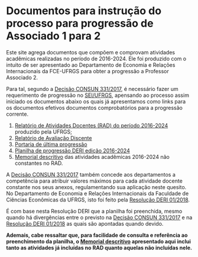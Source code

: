 # Documentos para instrução do processo para progressão de Associado 1 para 2

Este site agrega documentos que compõem e comprovam atividades acadêmicas realizadas no período de 2016-2024.  Ele foi produzido com o intuito de ser apresentado ao Departamento de Economia e Relações Internacionais da FCE-UFRGS para obter a progressão a Professor Associado 2.

Para tal, segundo a [Decisão CONSUN 331/2017](https://www.ufrgs.br/cppd/wp-content/uploads/Dec331-17-Normas-de-progressao-e-promocao-docente-Modificada-outubro-2023.pdf), é necessário fazer um requerimento de progressão no [SEI/UFRGS](https://sei.ufrgs.br/), apensando ao processo assim iniciado os documentos abaixo os quais já apresentamos como links para os documentos efetivos documentos comprobatórios para a progressão corrente. 

1. [Relatório de Atividades Docentes (RAD) do período 2016-2024](./Associado1-2/rad-2016-2024.pdf) produzido pela UFRGS;
2. [Relatório de Avaliação Discente](./Associado1-2/relatorio_avaliacao_discente-2016-2024.pdf)
3. [Portaria de última progressão](./Associado1-2/portaria_ultima_progressao_nelson.pdf)
4. [Planilha de progressão DERI edição 2016-2024](./Associado1-2/Planilha_DepEconomiaRelacoesInternacionais-Associado1-2-nelson.xlsx)
5. [Memorial descritivo](./Associado1-2/memorial2016-2024.md) das atividades acadêmicas 2016-2024 não constantes no RAD.

A  [Decisão CONSUN 331/2017](https://www.ufrgs.br/cppd/wp-content/uploads/Dec331-17-Normas-de-progressao-e-promocao-docente-Modificada-outubro-2023.pdf) também concede aos departamentos a competência para atribuir valores máximos para cada atividade docente constante nos seus anexos, regulamentando sua aplicação neste quesito.  No Departamento de Economia e Relações Internacionais da Faculdade de Ciências Econômicas da UFRGS, isto foi feito pela [Resolução DERI 01/2018](https://www.ufrgs.br/cppd/wp-content/uploads/Resolucao_DepEconomiaRela%C3%A7%C3%B5esInternacionais.pdf).

É com base nesta Resolução DERI que a planilha foi preenchida, mesmo quando há divergências entre o previsto na [Decisão CONSUN 331/2017](https://www.ufrgs.br/cppd/wp-content/uploads/Dec331-17-Normas-de-progressao-e-promocao-docente-Modificada-outubro-2023.pdf) e na  [Resolução DERI 01/2018](https://www.ufrgs.br/cppd/wp-content/uploads/Resolucao_DepEconomiaRela%C3%A7%C3%B5esInternacionais.pdf) as quais são apontadas quando devido.

**Ademais, cabe ressaltar que, para facilidade de consulta e referência ao preenchimento da planilha, o [Memorial descritivo](./Associado1-2/memorial2016-2024.md) apresentado aqui inclui tanto as atividades já incluídas no RAD quanto aquelas não incluídas nele.**



